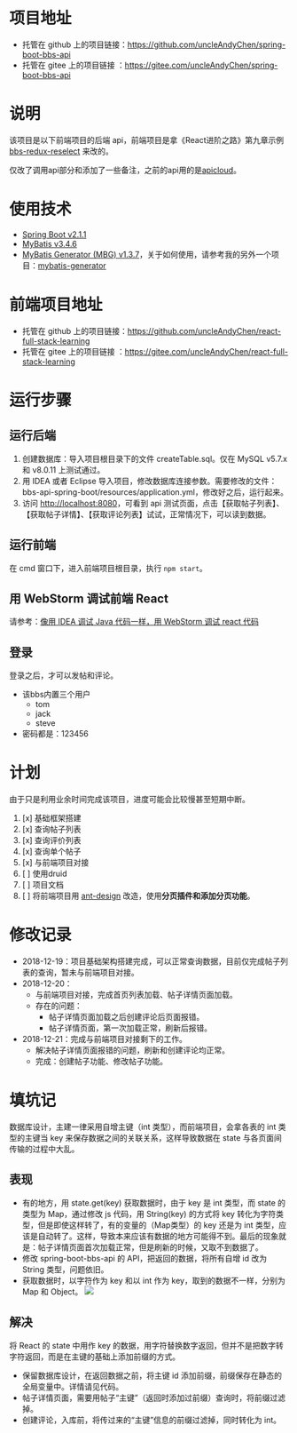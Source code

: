 # 项目地址
* 托管在 github 上的项目链接：https://github.com/uncleAndyChen/spring-boot-bbs-api
* 托管在 gitee 上的项目链接 ：https://gitee.com/uncleAndyChen/spring-boot-bbs-api

# 说明
该项目是以下前端项目的后端 api，前端项目是拿《React进阶之路》第九章示例 [bbs-redux-reselect](https://github.com/xuchaobei/react-book/tree/master/chapter-09/bbs-redux-reselect) 来改的。

仅改了调用api部分和添加了一些备注，之前的api用的是[apicloud](https://d.apicloud.com/mcm/api)。

# 使用技术
- [Spring Boot v2.1.1](https://github.com/spring-projects/spring-boot)
- [MyBatis v3.4.6](https://github.com/mybatis/mybatis-3)
- [MyBatis Generator (MBG) v1.3.7](https://github.com/mybatis/generator)，关于如何使用，请参考我的另外一个项目：[mybatis-generator](https://github.com/uncleAndyChen/mybatis-generator)

# 前端项目地址
* 托管在 github 上的项目链接：https://github.com/uncleAndyChen/react-full-stack-learning
* 托管在 gitee 上的项目链接 ：https://gitee.com/uncleAndyChen/react-full-stack-learning

# 运行步骤
## 运行后端
1. 创建数据库：导入项目根目录下的文件 createTable.sql。仅在 MySQL v5.7.x 和 v8.0.11 上测试通过。
1. 用 IDEA 或者 Eclipse 导入项目，修改数据库连接参数。需要修改的文件：bbs-api-spring-boot/resources/application.yml，修改好之后，运行起来。
1. 访问 [http://localhost:8080](http://localhost:8080)，可看到 api 测试页面，点击【获取帖子列表】、【获取帖子详情】、【获取评论列表】试试，正常情况下，可以读到数据。

## 运行前端
在 cmd 窗口下，进入前端项目根目录，执行 `npm start`。

## 用 WebStorm 调试前端 React 
请参考：[像用 IDEA 调试 Java 代码一样，用 WebStorm 调试 react 代码](https://www.lovesofttech.com/react/JetBrainsIDESupport)

## 登录
登录之后，才可以发帖和评论。
- 该bbs内置三个用户
    - tom
    - jack
    - steve
- 密码都是：123456

# 计划
由于只是利用业余时间完成该项目，进度可能会比较慢甚至短期中断。
1. [x] 基础框架搭建
1. [x] 查询帖子列表
1. [x] 查询评价列表
1. [x] 查询单个帖子
1. [x] 与前端项目对接
1. [ ] 使用druid
1. [ ] 项目文档
1. [ ] 将前端项目用 [ant-design](https://github.com/ant-design/ant-design) 改造，使用**分页插件和添加分页功能**。

# 修改记录
- 2018-12-19：项目基础架构搭建完成，可以正常查询数据，目前仅完成帖子列表的查询，暂未与前端项目对接。
- 2018-12-20：
    - 与前端项目对接，完成首页列表加载、帖子详情页面加载。
    - 存在的问题：
        - 帖子详情页面加载之后创建评论后页面报错。
        - 帖子详情页面，第一次加载正常，刷新后报错。
- 2018-12-21：完成与前端项目对接剩下的工作。
    - 解决帖子详情页面报错的问题，刷新和创建评论均正常。
    - 完成：创建帖子功能、修改帖子功能。

# 填坑记
数据库设计，主建一律采用自增主键（int 类型），而前端项目，会拿各表的 int 类型的主键当 key 来保存数据之间的关联关系，这样导致数据在 state 与各页面间传输的过程中大乱。

## 表现
- 有的地方，用 state.get(key) 获取数据时，由于 key 是 int 类型，而 state 的类型为 Map，通过修改 js 代码，用 String(key) 的方式将 key 转化为字符类型，但是即使这样转了，有的变量的（Map类型）的 key 还是为 int 类型，应该是自动转了。这样，导致本来应该有数据的地方可能得不到。最后的现象就是：帖子详情页面首次加载正常，但是刷新的时候，又取不到数据了。
- 修改 spring-boot-bbs-api 的 API，把返回的数据，将所有自增 id 改为 String 类型，问题依旧。
- 获取数据时，以字符作为 key 和以 int 作为 key，取到的数据不一样，分别为 Map 和 Object。
![](/bbs-api-spring-boot/resources/static/img/reactGet.png)

## 解决
将 React 的 state 中用作 key 的数据，用字符替换数字返回，但并不是把数字转字符返回，而是在主键的基础上添加前缀的方式。
- 保留数据库设计，在返回数据之前，将主键 id 添加前缀，前缀保存在静态的全局变量中。详情请见代码。
- 帖子详情页面，需要用帖子“主键”（返回时添加过前缀）查询时，将前缀过滤掉。
- 创建评论，入库前，将传过来的“主键”信息的前缀过滤掉，同时转化为 int。

